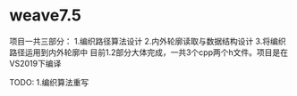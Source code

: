# weave7.5
项目一共三部分：
1.编织路径算法设计
2.内外轮廓读取与数据结构设计
3.将编织路径运用到内外轮廓中
目前1.2部分大体完成，一共3个cpp两个h文件。项目是在VS2019下编译

TODO:
1.编织算法重写
